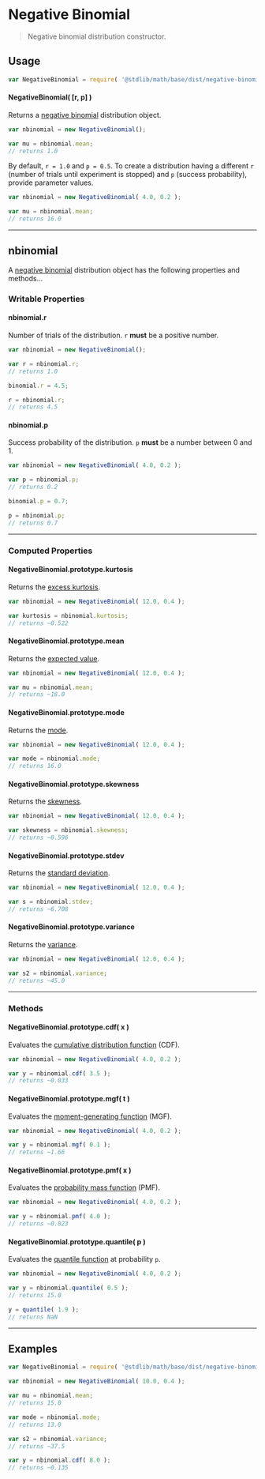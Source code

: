 # Negative Binomial

> Negative binomial distribution constructor.


<!-- Section to include introductory text. Make sure to keep an empty line after the intro `section` element and another before the `/section` close. -->

<section class="intro">

</section>

<!-- /.intro -->

<!-- Package usage documentation. -->

<section class="usage">

## Usage

``` javascript
var NegativeBinomial = require( '@stdlib/math/base/dist/negative-binomial/ctor' );
```

#### NegativeBinomial( \[r, p\] )

Returns a [negative binomial][negative-binomial-distribution] distribution object.

``` javascript
var nbinomial = new NegativeBinomial();

var mu = nbinomial.mean;
// returns 1.0
```

By default, `r = 1.0` and `p = 0.5`. To create a distribution having a different `r` (number of trials until experiment is stopped) and `p` (success probability), provide parameter values.

``` javascript
var nbinomial = new NegativeBinomial( 4.0, 0.2 );

var mu = nbinomial.mean;
// returns 16.0
```

---

## nbinomial

A [negative binomial][negative-binomial-distribution] distribution object has the following properties and methods...

### Writable Properties

#### nbinomial.r

Number of trials of the distribution. `r` __must__ be a positive number.

``` javascript
var nbinomial = new NegativeBinomial();

var r = nbinomial.r;
// returns 1.0

binomial.r = 4.5;

r = nbinomial.r;
// returns 4.5
```

#### nbinomial.p

Success probability of the distribution. `p` __must__ be a number between 0 and 1.

``` javascript
var nbinomial = new NegativeBinomial( 4.0, 0.2 );

var p = nbinomial.p;
// returns 0.2

binomial.p = 0.7;

p = nbinomial.p;
// returns 0.7
```

---

### Computed Properties

#### NegativeBinomial.prototype.kurtosis

Returns the [excess kurtosis][kurtosis].

``` javascript
var nbinomial = new NegativeBinomial( 12.0, 0.4 );

var kurtosis = nbinomial.kurtosis;
// returns ~0.522
```

#### NegativeBinomial.prototype.mean

Returns the [expected value][expected-value].

``` javascript
var nbinomial = new NegativeBinomial( 12.0, 0.4 );

var mu = nbinomial.mean;
// returns ~18.0
```

#### NegativeBinomial.prototype.mode

Returns the [mode][mode].

``` javascript
var nbinomial = new NegativeBinomial( 12.0, 0.4 );

var mode = nbinomial.mode;
// returns 16.0
```

#### NegativeBinomial.prototype.skewness

Returns the [skewness][skewness].

``` javascript
var nbinomial = new NegativeBinomial( 12.0, 0.4 );

var skewness = nbinomial.skewness;
// returns ~0.596
```

#### NegativeBinomial.prototype.stdev

Returns the [standard deviation][standard-deviation].

``` javascript
var nbinomial = new NegativeBinomial( 12.0, 0.4 );

var s = nbinomial.stdev;
// returns ~6.708
```

#### NegativeBinomial.prototype.variance

Returns the [variance][variance].

``` javascript
var nbinomial = new NegativeBinomial( 12.0, 0.4 );

var s2 = nbinomial.variance;
// returns ~45.0
```

---

### Methods

#### NegativeBinomial.prototype.cdf( x )

Evaluates the [cumulative distribution function][cdf] (CDF).

``` javascript
var nbinomial = new NegativeBinomial( 4.0, 0.2 );

var y = nbinomial.cdf( 3.5 );
// returns ~0.033
```

#### NegativeBinomial.prototype.mgf( t )

Evaluates the [moment-generating function][mgf] (MGF).

``` javascript
var nbinomial = new NegativeBinomial( 4.0, 0.2 );

var y = nbinomial.mgf( 0.1 );
// returns ~1.66
```

#### NegativeBinomial.prototype.pmf( x )

Evaluates the [probability mass function][pmf] (PMF).

``` javascript
var nbinomial = new NegativeBinomial( 4.0, 0.2 );

var y = nbinomial.pmf( 4.0 );
// returns ~0.023
```

#### NegativeBinomial.prototype.quantile( p )

Evaluates the [quantile function][quantile-function] at probability `p`.

``` javascript
var nbinomial = new NegativeBinomial( 4.0, 0.2 );

var y = nbinomial.quantile( 0.5 );
// returns 15.0

y = quantile( 1.9 );
// returns NaN
```

</section>

<!-- /.usage -->

<!-- Package usage notes. Make sure to keep an empty line after the `section` element and another before the `/section` close. -->

<section class="notes">

</section>

<!-- /.notes -->

<!-- Package usage examples. -->

---

<section class="examples">

## Examples

``` javascript
var NegativeBinomial = require( '@stdlib/math/base/dist/negative-binomial/ctor' );

var nbinomial = new NegativeBinomial( 10.0, 0.4 );

var mu = nbinomial.mean;
// returns 15.0

var mode = nbinomial.mode;
// returns 13.0

var s2 = nbinomial.variance;
// returns ~37.5

var y = nbinomial.cdf( 8.0 );
// returns ~0.135
```

</section>

<!-- /.examples -->

<!-- Section to include cited references. If references are included, add a horizontal rule *before* the section. Make sure to keep an empty line after the `section` element and another before the `/section` close. -->

<section class="references">

</section>

<!-- /.references -->

<!-- Section for all links. Make sure to keep an empty line after the `section` element and another before the `/section` close. -->

<section class="links">

[negative-binomial-distribution]: https://en.wikipedia.org/wiki/Negative_binomial_distribution

[cdf]: https://en.wikipedia.org/wiki/Cumulative_distribution_function
[mgf]: https://en.wikipedia.org/wiki/Moment-generating_function
[pmf]: https://en.wikipedia.org/wiki/Probability_mass_function
[quantile-function]: https://en.wikipedia.org/wiki/Quantile_function

[expected-value]: https://en.wikipedia.org/wiki/Expected_value
[kurtosis]: https://en.wikipedia.org/wiki/Kurtosis
[mode]: https://en.wikipedia.org/wiki/Mode_%28statistics%29
[skewness]: https://en.wikipedia.org/wiki/Skewness
[standard-deviation]: https://en.wikipedia.org/wiki/Standard_deviation
[variance]: https://en.wikipedia.org/wiki/Variance

</section>

<!-- /.links -->

